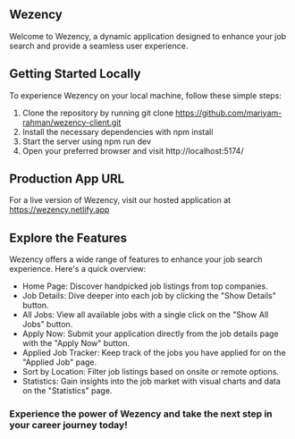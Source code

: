 ## Wezency

Welcome to Wezency, a dynamic application designed to enhance your job search and provide a seamless user experience.

## Getting Started Locally

To experience Wezency on your local machine, follow these simple steps:

1. Clone the repository by running git clone https://github.com/mariyam-rahman/wezency-client.git
2. Install the necessary dependencies with npm install
3. Start the server using npm run dev
4. Open your preferred browser and visit http://localhost:5174/

## Production App URL

For a live version of Wezency, visit our hosted application at https://wezency.netlify.app

## Explore the Features

Wezency offers a wide range of features to enhance your job search experience. Here's a quick overview:

- Home Page: Discover handpicked job listings from top companies.
- Job Details: Dive deeper into each job by clicking the "Show Details" button.
- All Jobs: View all available jobs with a single click on the "Show All Jobs" button.
- Apply Now: Submit your application directly from the job details page with the "Apply Now" button.
- Applied Job Tracker: Keep track of the jobs you have applied for on the "Applied Job" page.
- Sort by Location: Filter job listings based on onsite or remote options.
- Statistics: Gain insights into the job market with visual charts and data on the "Statistics" page.

### Experience the power of Wezency and take the next step in your career journey today!
